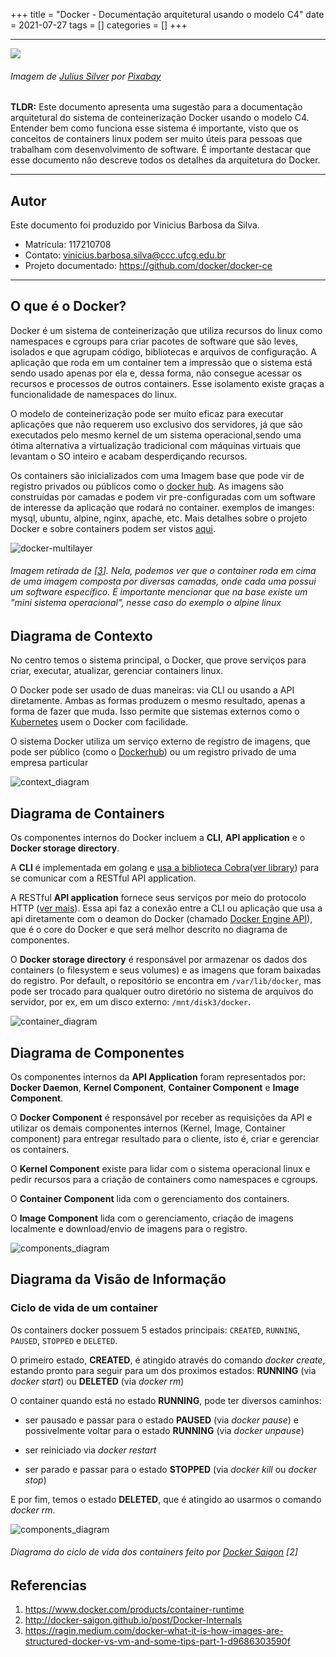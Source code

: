 +++
title = "Docker - Documentação arquitetural usando o modelo C4"
date = 2021-07-27
tags = []
categories = []
+++

------------

![](hamburg-3021820.jpg)

###### Imagem de [Julius Silver](https://pixabay.com/pt/users/julius_silver-4371822/?utm_source=link-attribution&amp;utm_medium=referral&amp;utm_campaign=image&amp;utm_content=3021820) por [Pixabay](https://pixabay.com/pt/?utm_source=link-attribution&amp;utm_medium=referral&amp;utm_campaign=image&amp;utm_content=3021820)

<!-- Imagem de <a href="https://pixabay.com/pt/users/julius_silver-4371822/?utm_source=link-attribution&amp;utm_medium=referral&amp;utm_campaign=image&amp;utm_content=3021820">Julius Silver</a> por <a href="https://pixabay.com/pt/?utm_source=link-attribution&amp;utm_medium=referral&amp;utm_campaign=image&amp;utm_content=3021820"> </a> -->

**TLDR:** Este documento apresenta uma sugestão para a documentação arquitetural do sistema de
conteinerização Docker usando o modelo C4.
Entender bem como funciona esse sistema é importante, visto que os conceitos de containers linux
podem ser muito úteis para pessoas que trabalham com desenvolvimento de software.
É importante destacar que esse documento não descreve todos os detalhes da arquitetura do Docker.

------------

## Autor

Este documento foi produzido por Vinicius Barbosa da Silva.

- Matrícula: 117210708
- Contato: vinicius.barbosa.silva@ccc.ufcg.edu.br
- Projeto documentado: https://github.com/docker/docker-ce

------------

## O que é o Docker?

Docker é um sistema de conteinerização que utiliza recursos do linux como namespaces e cgroups
para criar pacotes de software que são leves, isolados e que agrupam código, bibliotecas e
arquivos de configuração. A aplicação que roda em um container tem a impressão que o sistema
está sendo usado apenas por ela e, dessa forma, não consegue acessar os recursos e processos
de outros containers. Esse isolamento existe graças a funcionalidade de namespaces do linux.

O modelo de conteinerização pode ser muito eficaz para executar aplicações que não requerem uso exclusivo
dos servidores, já que são executados pelo mesmo kernel de um sistema operacional,sendo uma
ótima alternativa a virtualização tradicional com máquinas virtuais que levantam o SO inteiro
e acabam desperdiçando recursos.

Os containers são inicializados com uma Imagem base que pode vir de registro privados ou públicos
como o [docker hub](https://hub.docker.com/). As imagens são construídas por camadas e podem vir 
pre-configuradas com um software de interesse da aplicação que rodará no container. exemplos de imanges: mysql, ubuntu, alpine, nginx, apache, etc. 
Mais detalhes sobre o projeto Docker e sobre containers podem ser vistos [aqui](https://www.docker.com/resources/what-container).

![docker-multilayer](docker-filesystems-multilayer.png)

###### Imagem retirada de [[3](https://ragin.medium.com/docker-what-it-is-how-images-are-structured-docker-vs-vm-and-some-tips-part-1-d9686303590f)]. Nela, podemos ver que o container roda em cima de uma imagem composta por diversas camadas, onde cada uma possui um software específico. É importante mencionar que na base existe um "mini sistema operacional", nesse caso do exemplo o alpine linux

## Diagrama de Contexto

No centro temos o sistema principal, o Docker, que prove serviços para criar, executar, atualizar, gerenciar containers linux.

O Docker pode ser usado de duas maneiras: via CLI ou usando a API diretamente. Ambas as formas produzem o mesmo resultado, apenas a forma de fazer que muda.
Isso permite que sistemas externos como o [Kubernetes](https://kubernetes.io/pt-br/) usem o Docker com facilidade. 

O sistema Docker utiliza um serviço externo de registro de imagens, que pode ser público (como o [Dockerhub](https://hub.docker.com/)) ou um registro privado de uma empresa particular

![context_diagram](diagrama-contexto.png)

## Diagrama de Containers

Os componentes internos do Docker incluem a **CLI**, **API application** e o **Docker storage directory**.

A **CLI** é implementada em golang e [usa a biblioteca Cobra](https://github.com/docker/cli/blob/master/cli/cobra.go)([ver library](https://github.com/spf13/cobra)) para se comunicar com a RESTful API application.

A RESTful **API application** fornece seus serviços por meio do protocolo HTTP ([ver mais](https://docs.docker.com/engine/api/)). Essa api faz a conexão entre a CLI ou aplicação que usa a api diretamente com o deamon do Docker (chamado [Docker Engine API](https://docs.docker.com/engine/api/v1.41/#)), que é o core do Docker e que será melhor descrito no diagrama de componentes.

O **Docker storage directory** é responsável por armazenar os dados dos containers (o filesystem e seus volumes) e as imagens que foram baixadas do registro. Por default, o repositório se encontra em `/var/lib/docker`, mas pode ser trocado para qualquer outro diretório
no sistema de arquivos do servidor, por ex, em um disco externo: `/mnt/disk3/docker`.

![container_diagram](diagrama-container.png)

## Diagrama de Componentes

Os componentes internos da **API Application** foram representados por: **Docker Daemon**, **Kernel Component**, **Container Component** e **Image Component**.

O **Docker Component** é responsável por receber as requisições da API e utilizar os demais componentes internos (Kernel, Image, Container component) para entregar resultado para o cliente, isto é, criar e gerenciar os containers.

O **Kernel Component** existe para lidar com o sistema operacional linux e pedir recursos para a criação de containers como namespaces e cgroups.

O **Container Component** lida com o gerenciamento dos containers.

O **Image Component** lida com o gerenciamento, criação de imagens localmente e download/envio de imagens para o registro.

![components_diagram](diagrama-componentes.png)

## Diagrama da Visão de Informação 

### Ciclo de vida de um container

Os containers docker possuem 5 estados principais: `CREATED`, `RUNNING`, `PAUSED`, `STOPPED` e `DELETED`.

O primeiro estado, **CREATED**, é atingido através do comando *docker create*, estando pronto para seguir para um dos proximos estados: **RUNNING** (via *docker start*) ou **DELETED** (via *docker rm*)

O container quando está no estado **RUNNING**, pode ter diversos caminhos:

- ser pausado e passar para o estado **PAUSED** (via *docker pause*) e possivelmente voltar para o estado **RUNNING** (via *docker unpause*)

- ser reiniciado via *docker restart*

- ser parado e passar para o estado **STOPPED** (via *docker kill* ou *docker stop*)

E por fim, temos o estado **DELETED**, que é atingido ao usarmos o comando *docker rm*.

![components_diagram](event_state.png)
###### Diagrama do ciclo de vida dos containers feito por [Docker Saigon](http://docker-saigon.github.io/post/Docker-Internals) [2]

## Referencias

1. https://www.docker.com/products/container-runtime
2. http://docker-saigon.github.io/post/Docker-Internals
3. https://ragin.medium.com/docker-what-it-is-how-images-are-structured-docker-vs-vm-and-some-tips-part-1-d9686303590f